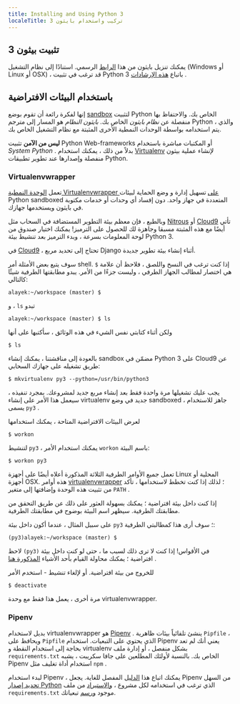 ```yaml
---
title: Installing and Using Python 3
localeTitle: تركيب واستخدام بايثون 3
---
```

## تثبيت بيثون 3

يمكنك تنزيل بايثون من هذا [الرابط](https://www.python.org/downloads/) الرسمي. استنادًا إلى نظام التشغيل (Windows أو Linux أو OSX) ، قد ترغب في تثبيت Python 3 باتباع [هذه الإرشادات](http://docs.python-guide.org/en/latest/starting/installation/) .

## باستخدام البيئات الافتراضية

إنها لفكرة رائعة أن تقوم بوضع [sandbox](https://en.wikipedia.org/wiki/Sandbox_(computer_security)) لتثبيت Python الخاص بك. والاحتفاظ بها منفصلة عن _نظام بايثون_ الخاص بك. _بايثون النظام_ هو المسار إلى مترجم Python ، والذي يتم استخدامه بواسطة الوحدات النمطية الأخرى المثبتة مع نظام التشغيل الخاص بك.

**ليس من الآمن** تثبيت Python Web-frameworks أو المكتبات مباشرة باستخدام _System Python_ . بدلاً من ذلك ، يمكنك استخدام [Virtualenv](https://virtualenv.readthedocs.org/en/latest/) لإنشاء عملية بيثون منفصلة وإصدارها عند تطوير تطبيقات Python.

### Virtualenvwrapper

تعمل [الوحدة النمطية Virtualenvwrapper على](https://virtualenvwrapper.readthedocs.org/en/latest/) تسهيل إدارة و وضع الحماية لبيئات Python sandboxed المتعددة في جهاز واحد. دون إفساد أي وحدات أو خدمات مكتوبة في بايثون ويستخدمها جهازك.

وبالطبع ، فإن معظم بيئة التطوير المستضافة في السحاب مثل [Nitrous](https://www.nitrous.io/) أو [Cloud9](https://c9.io/) تأتي أيضًا مع هذه المثبتة مسبقا وجاهزة لك للحصول على الترميز! يمكنك اختيار صندوق من لوحة المعلومات بسرعة ، وبدء الترميز بعد تنشيط بيئة Python 3.

في [Cloud9](https://c9.io/) ، تحتاج إلى تحديد مربع Django أثناء إنشاء بيئة تطوير جديدة.

سوف يتبع بعض الأمثلة أمر shell. إذا كنت ترغب في النسخ واللصق ، فلاحظ أن علامة `$` هي اختصار لمطالب الجهاز الطرفي ، وليست جزءًا من الأمر. يبدو مطابقتها الطرفية شيئًا كالتالي:

 `alayek:~/workspace (master) $ 
` 

و ، `ls` تبدو

 `alayek:~/workspace (master) $ ls 
` 

ولكن أثناء كتابتي نفس الشيء في هذه الوثائق ، سأكتبها على أنها

 `$ ls 
` 

بالعودة إلى مناقشتنا ، يمكنك إنشاء sandbox مضمّن في Python 3 على Cloud9 عن طريق تشغيله على جهازك السحابي:

 `$ mkvirtualenv py3 --python=/usr/bin/python3 
` 

يجب عليك تشغيلها مرة واحدة فقط بعد إنشاء مربع جديد لمشروعك. بمجرد تنفيذه ، سيعمل هذا الأمر على إنشاء virtualenv جديد في وضع sandboxed جاهز للاستخدام ، يسمى `py3` .

لعرض البيئات الافتراضية المتاحة ، يمكنك استخدامها

 `$ workon 
` 

لتنشيط `py3` ، يمكنك استخدام الأمر `workon` باسم البيئة:

 `$ workon py3 
` 

تعمل جميع الأوامر الطرفية الثلاثة المذكورة أعلاه أيضًا على أجهزة Linux المحلية أو أجهزة OSX. هذه أوامر [virtualenvwrapper](https://virtualenvwrapper.readthedocs.org/en/latest/#introduction) ؛ لذلك إذا كنت تخطط لاستخدامها ، تأكد من تثبيت هذه الوحدة وإضافتها إلى متغير `PATH` .

إذا كنت داخل بيئة افتراضية ؛ يمكنك بسهولة العثور على ذلك عن طريق التحقق من مطابقتك الطرفية. سيظهر اسم البيئة بوضوح في مطابقتك الطرفية.

على سبيل المثال ، عندما أكون داخل بيئة `py3` ؛ سوف أرى هذا كمطالبتي الطرفية:

 `(py3)alayek:~/workspace (master) $ 
` 

لاحظ `(py3)` في الأقواس! إذا كنت لا ترى ذلك لسبب ما ، حتى لو كنت داخل بيئة افتراضية ؛ يمكنك محاولة القيام بأحد الأشياء [المذكورة هنا](http://stackoverflow.com/questions/1871549/python-determine-if-running-inside-virtualenv) .

للخروج من بيئة افتراضية. أو لإلغاء تنشيط - استخدم الأمر

 `$ deactivate 
` 

مرة أخرى ، يعمل هذا فقط مع وحدة virtualenvwrapper.

### Pipenv

بديل لاستخدام virtualenvwrapper هو [Pipenv](https://docs.pipenv.org/) . ينشئ تلقائياً بيئات ظاهرية `Pipfile` ، ويحافظ على `Pipfile` الذي يحتوي على التبعيات. استخدام Pipenv يعني أنك لم تعد بحاجة إلى استخدام النقطة و virtualenv بشكل منفصل ، أو إدارة ملف `requirements.txt` الخاص بك. بالنسبة لأولئك المطلعين على جافا سكريبت ، يشبه Pipenv استخدام أداة تغليف مثل `npm` .

لبدء استخدام Pipenv ، يمكنك اتباع هذا [الدليل](https://docs.pipenv.org/install.html#installing-pipenv) المفصل للغاية. يجعل Pipenv من السهل [تحديد إصدار Python](https://docs.pipenv.org/basics.html#specifying-versions-of-python) الذي ترغب في استخدامه لكل مشروع ، [والاستيراد](https://docs.pipenv.org/basics.html#importing-from-requirements-txt) من ملف `requirements.txt` موجود [ورسم](https://docs.pipenv.org/#pipenv-graph) تبعياتك.